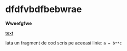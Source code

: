 # dfdfvbdfbebwrae


**Wweefgfwe**

[text](https://)

Iata un fragment de cod scris pe aceeasi linie: `a = b**c`